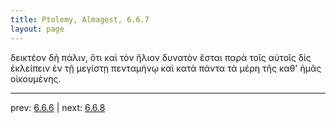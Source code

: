 ```yaml
---
title: Ptolemy, Almagest, 6.6.7
layout: page
---
```


δεικτέον δὴ πάλιν, ὅτι καὶ τὸν ἥλιον δυνατὸν ἔσται παρὰ τοῖς αὐτοῖς δὶς ἐκλείπειν ἐν τῇ μεγίστῃ πενταμήνῳ καὶ κατὰ πάντα τὰ μέρη τῆς καθ' ἡμᾶς οἰκουμένης. 

---

prev: [6.6.6](../6.6.6/) | next: [6.6.8](../6.6.8/)

